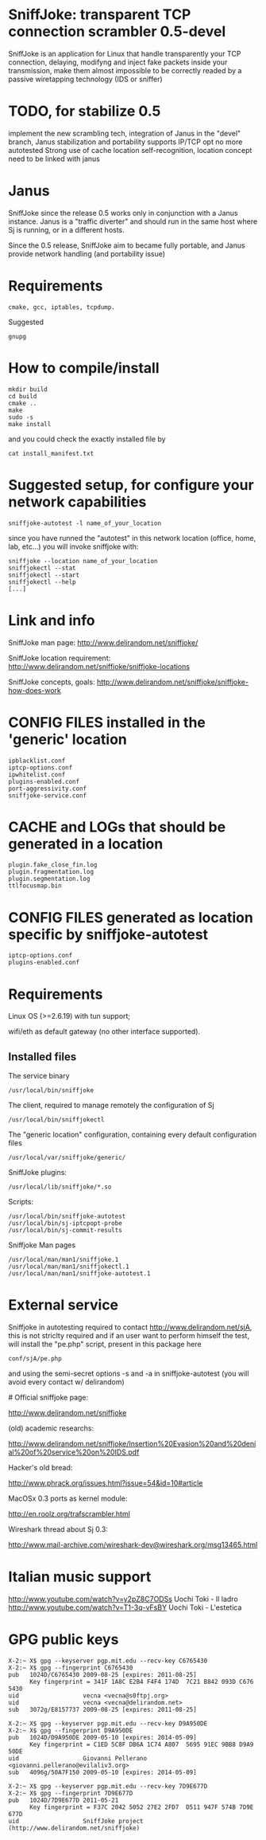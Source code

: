# SniffJoke: transparent TCP connection scrambler 0.5-devel

SniffJoke is an application for Linux that handle transparently your TCP connection, delaying, modifyng and inject fake packets inside your transmission, make them almost impossible to be correctly readed by a passive wiretapping technology (IDS or sniffer)

# TODO, for stabilize 0.5

implement the new scrambling tech,
integration of Janus in the "devel" branch,
Janus stabilization and portability supports
IP/TCP opt no more autotested
Strong use of cache
location self-recognition, location concept need to be linked with janus

# Janus

SniffJoke since the release 0.5 works only in conjunction with a Janus instance. Janus is a "traffic diverter" and should run in the same host where Sj is running, or in a different hosts.

Since the 0.5 release, SniffJoke aim to became fully portable, and Janus provide network handling (and portability issue)

# Requirements

    cmake, gcc, iptables, tcpdump. 

Suggested

    gnupg

# How to compile/install
    mkdir build
    cd build
    cmake ..
    make 
    sudo -s
    make install

and you could check the exactly installed file by

    cat install_manifest.txt

# Suggested setup, for configure your network capabilities
    sniffjoke-autotest -l name_of_your_location 

since you have runned the "autotest" in this network location (office, home, lab, etc...) you will invoke sniffjoke with:

    sniffjoke --location name_of_your_location
    sniffjokectl --stat
    sniffjokectl --start
    sniffjokectl --help
    [...]

# Link and info

SniffJoke man page: http://www.delirandom.net/sniffjoke/

SniffJoke location requirement: http://www.delirandom.net/sniffjoke/sniffjoke-locations

SniffJoke concepts, goals: http://www.delirandom.net/sniffjoke/sniffjoke-how-does-work

# CONFIG FILES installed in the 'generic' location
    ipblacklist.conf
    iptcp-options.conf
    ipwhitelist.conf
    plugins-enabled.conf
    port-aggressivity.conf
    sniffjoke-service.conf

# CACHE and LOGs that should be generated in a location
    plugin.fake_close_fin.log
    plugin.fragmentation.log
    plugin.segmentation.log
    ttlfocusmap.bin

# CONFIG FILES generated as location specific by sniffjoke-autotest
    iptcp-options.conf
    plugins-enabled.conf

# Requirements

Linux OS (>=2.6.19) with tun support;

wifi/eth as default gateway (no other interface supported).

## Installed files 

The service binary

    /usr/local/bin/sniffjoke

The client, required to manage remotely the configuration of Sj

    /usr/local/bin/sniffjokectl

The "generic location" configuration, containing every default configuration files

    /usr/local/var/sniffjoke/generic/

SniffJoke plugins:

    /usr/local/lib/sniffjoke/*.so

Scripts:

    /usr/local/bin/sniffjoke-autotest
    /usr/local/bin/sj-iptcpopt-probe
    /usr/local/bin/sj-commit-results

Sniffjoke Man pages

    /usr/local/man/man1/sniffjoke.1
    /usr/local/man/man1/sniffjokectl.1
    /usr/local/man/man1/sniffjoke-autotest.1

# External service

Sniffjoke in autotesting required to contact http://www.delirandom.net/sjA, this is not striclty required
and if an user want to perform himself the test, will install the "pe.php" script, present in this package
here

    conf/sjA/pe.php

and using the semi-secret options -s and -a in sniffjoke-autotest (you will avoid every contact w/ delirandom)

# Official sniffjoke page:

http://www.delirandom.net/sniffjoke

(old) academic researchs:

http://www.delirandom.net/sniffjoke/Insertion%20Evasion%20and%20denial%20of%20service%20on%20IDS.pdf

Hacker's old bread:

http://www.phrack.org/issues.html?issue=54&id=10#article

MacOSx 0.3 ports as kernel module:

http://en.roolz.org/trafscrambler.html

Wireshark thread about Sj 0.3:

http://www.mail-archive.com/wireshark-dev@wireshark.org/msg13465.html

# Italian music support
http://www.youtube.com/watch?v=y2pZ8C7ODSs Uochi Toki - Il ladro
http://www.youtube.com/watch?v=T1-3q-vFsBY Uochi Toki - L'estetica

# GPG public keys
    X-2:~ X$ gpg --keyserver pgp.mit.edu --recv-key C6765430
    X-2:~ X$ gpg --fingerprint C6765430
    pub   1024D/C6765430 2009-08-25 [expires: 2011-08-25]
          Key fingerprint = 341F 1A8C E2B4 F4F4 174D  7C21 B842 093D C676 5430
    uid                  vecna <vecna@s0ftpj.org>
    uid                  vecna <vecna@delirandom.net>
    sub   3072g/E8157737 2009-08-25 [expires: 2011-08-25]

    X-2:~ X$ gpg --keyserver pgp.mit.edu --recv-key D9A950DE
    X-2:~ X$ gpg --fingerprint D9A950DE
    pub   1024D/D9A950DE 2009-05-10 [expires: 2014-05-09]
          Key fingerprint = C1ED 5C8F DB6A 1C74 A807  5695 91EC 9BB8 D9A9 50DE
    uid                  Giovanni Pellerano <giovanni.pellerano@evilaliv3.org>
    sub   4096g/50A7F150 2009-05-10 [expires: 2014-05-09]

    X-2:~ X$ gpg --keyserver pgp.mit.edu --recv-key 7D9E677D
    X-2:~ X$ gpg --fingerprint 7D9E677D
    pub   1024D/7D9E677D 2011-05-21
          Key fingerprint = F37C 2042 5052 27E2 2FD7  D511 947F 574B 7D9E 677D
    uid                  SniffJoke project (http://www.delirandom.net/sniffjoke)
